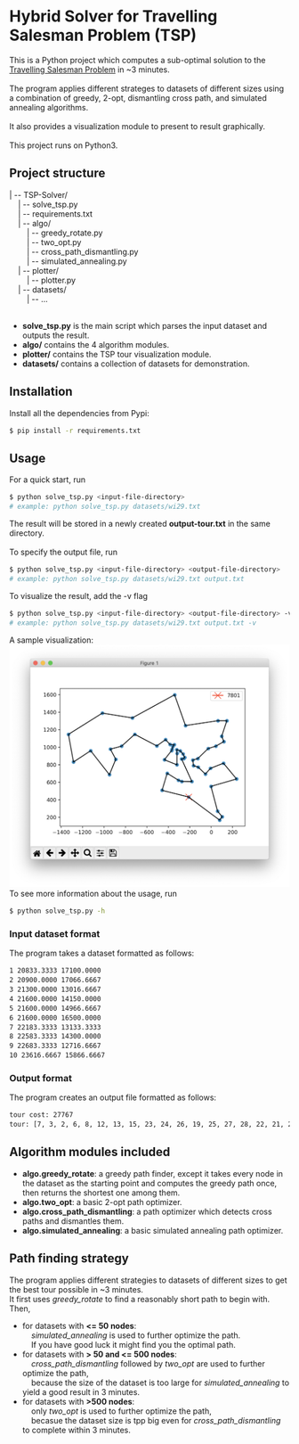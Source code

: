 # Hybrid Solver for Travelling Salesman Problem (TSP)
This is a Python project which computes a sub-optimal solution to the [Travelling Salesman Problem](https://en.wikipedia.org/wiki/Travelling_salesman_problem) in ~3 minutes.\
<br>
The program applies different strateges to datasets of different sizes using a combination of greedy, 2-opt, dismantling cross path, and simulated annealing algorithms.\
<br>
It also provides a visualization module to present to result graphically.\
<br>
This project runs on Python3.

## Project structure
| -- TSP-Solver/\
&nbsp;&nbsp;&nbsp;&nbsp;| -- solve_tsp.py\
&nbsp;&nbsp;&nbsp;&nbsp;| -- requirements.txt\
&nbsp;&nbsp;&nbsp;&nbsp;| -- algo/\
&nbsp;&nbsp;&nbsp;&nbsp;&nbsp;&nbsp;&nbsp;&nbsp;| -- greedy_rotate.py\
&nbsp;&nbsp;&nbsp;&nbsp;&nbsp;&nbsp;&nbsp;&nbsp;| -- two_opt.py\
&nbsp;&nbsp;&nbsp;&nbsp;&nbsp;&nbsp;&nbsp;&nbsp;| -- cross_path_dismantling.py\
&nbsp;&nbsp;&nbsp;&nbsp;&nbsp;&nbsp;&nbsp;&nbsp;| -- simulated_annealing.py\
&nbsp;&nbsp;&nbsp;&nbsp;| -- plotter/\
&nbsp;&nbsp;&nbsp;&nbsp;&nbsp;&nbsp;&nbsp;&nbsp;| -- plotter.py\
&nbsp;&nbsp;&nbsp;&nbsp;| -- datasets/\
&nbsp;&nbsp;&nbsp;&nbsp;&nbsp;&nbsp;&nbsp;&nbsp;| -- ...\
<br>
+ **solve_tsp.py** is the main script which parses the input dataset and outputs the result.
+ **algo/** contains the 4 algorithm modules.
+ **plotter/** contains the TSP tour visualization module.
+ **datasets/** contains a collection of datasets for demonstration.

## Installation
Install all the dependencies from Pypi:
```sh
$ pip install -r requirements.txt
```
## Usage
For a quick start, run
```sh
$ python solve_tsp.py <input-file-directory>
# example: python solve_tsp.py datasets/wi29.txt
```
The result will be stored in a newly created **output-tour.txt** in the same directory.\
<br>
To specify the output file, run
```sh
$ python solve_tsp.py <input-file-directory> <output-file-directory>
# example: python solve_tsp.py datasets/wi29.txt output.txt
```
To visualize the result, add the -v flag
```sh
$ python solve_tsp.py <input-file-directory> <output-file-directory> -v
# example: python solve_tsp.py datasets/wi29.txt output.txt -v
```
A sample visualization:\
![image](/images/fig1.png)
<br>
To see more information about the usage, run
```sh
$ python solve_tsp.py -h
```
### Input dataset format
The program takes a dataset formatted as follows:
```sh
1 20833.3333 17100.0000
2 20900.0000 17066.6667
3 21300.0000 13016.6667
4 21600.0000 14150.0000
5 21600.0000 14966.6667
6 21600.0000 16500.0000
7 22183.3333 13133.3333
8 22583.3333 14300.0000
9 22683.3333 12716.6667
10 23616.6667 15866.6667
```
### Output format
The program creates an output file formatted as follows:
```sh
tour cost: 27767
tour: [7, 3, 2, 6, 8, 12, 13, 15, 23, 24, 26, 19, 25, 27, 28, 22, 21, 20, 16, 17, 18, 14, 11, 9, 10, 5, 0, 1, 4, 7]
```

## Algorithm modules included
+ **algo.greedy_rotate**: a greedy path finder, except it takes every node in the dataset as the starting point and computes the greedy path once, then returns the shortest one among them.
+ **algo.two_opt**: a basic 2-opt path optimizer.
+ **algo.cross_path_dismantling**: a path optimizer which detects cross paths and dismantles them.
+ **algo.simulated_annealing**: a basic simulated annealing path optimizer.

## Path finding strategy
The program applies different strategies to datasets of different sizes to get the best tour possible in ~3 minutes.
<br>
It first uses *greedy_rotate* to find a reasonably short path to begin with.\
Then,
- for datasets with **<= 50 nodes**:\
&nbsp;&nbsp;&nbsp;&nbsp;*simulated_annealing* is used to further optimize the path.\
&nbsp;&nbsp;&nbsp;&nbsp;If you have good luck it might find you the optimal path.
- for datasets with **> 50 and <= 500 nodes**:\
&nbsp;&nbsp;&nbsp;&nbsp;*cross_path_dismantling* followed by *two_opt* are used to further optimize the path,\
&nbsp;&nbsp;&nbsp;&nbsp;because the size of the dataset is too large for *simulated_annealing* to yield a good result in 3 minutes.
- for datasets with **>500 nodes**:\
&nbsp;&nbsp;&nbsp;&nbsp;only *two_opt* is used to further optimize the path,\
&nbsp;&nbsp;&nbsp;&nbsp;becasue the dataset size is tpp big even for *cross_path_dismantling* to complete within 3 minutes.
